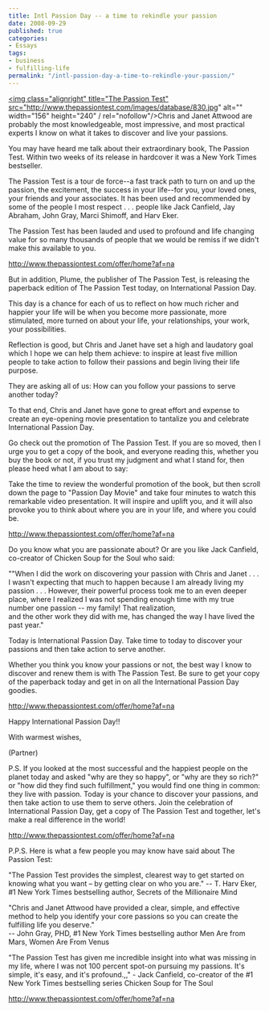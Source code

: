 ```yaml
---
title: Intl Passion Day -- a time to rekindle your passion
date: 2008-09-29
published: true
categories:
- Essays
tags:
- business
- fulfilling-life
permalink: "/intl-passion-day-a-time-to-rekindle-your-passion/"
---
```

<a href="http://www.thepassiontest.com/offer/home/?af=na" rel="nofollow"><img class="alignright" title="The Passion Test" src="http://www.thepassiontest.com/images/database/830.jpg" alt="" width="156" height="240" / rel="nofollow"/></a>Chris and Janet Attwood are probably the most knowledgeable, most impressive, and most practical experts I know on what it takes to discover and live your passions.

You may have heard me talk about their extraordinary book, The Passion Test. Within two weeks of its release in hardcover it was a New York Times bestseller.

The Passion Test is a tour de force--a fast track path to turn on and up the passion, the excitement, the success in your life--for you, your loved ones, your friends and  your associates. It has been used and recommended by some of the people I most respect . . . people like Jack Canfield, Jay Abraham, John Gray, Marci Shimoff, and Harv Eker.

The Passion Test has been lauded and used to profound and life changing value for so many thousands of people that we would be remiss if we didn't make this available to you.

<a rel="nofollow" href="http://www.thepassiontest.com/offer/home?af=na" target="_blank"><span style="color: #0066cc;">http://www.thepassiontest.com/offer/home?af=na</span></a>

But in addition, Plume, the publisher of The Passion Test, is releasing the paperback edition of The Passion Test today, on International Passion Day.

This day is a chance for each of us to reflect on how much richer and happier your life will be when you become more passionate, more stimulated, more turned on about your life, your relationships, your work, your possibilities.

Reflection is good, but Chris and Janet have set a high and laudatory goal which I hope we can help them achieve: to inspire at least five million people to take action to follow their passions and begin living their life purpose.

They are asking all of us: How can you follow your passions to serve another today?

To that end, Chris and Janet have gone to great effort and expense to create an eye-opening movie presentation to tantalize you and celebrate International Passion Day.

Go check out the promotion of The Passion Test. If you are so moved, then I urge you to get a copy of the book, and everyone reading this, whether you buy the book or not, if you trust my judgment and what I stand for, then please heed what I am about to say:

Take the time to review the wonderful promotion of the book, but then scroll down the page to "Passion Day Movie" and take four minutes to  watch this remarkable video presentation. It will inspire and uplift you, and it will also provoke you to think about where you are in your life, and where you could be.

<a rel="nofollow" href="http://www.thepassiontest.com/offer/home?af=na" target="_blank"><span style="color: #0066cc;">http://www.thepassiontest.com/offer/home?af=na</span></a>

Do you know what you are passionate about? Or are you like Jack Canfield, co-creator of Chicken Soup for the Soul who said:

""When I did the work on discovering your passion with Chris and Janet . . . I wasn't expecting that much to happen because I am already living my passion . . . However, their powerful process took me to an even deeper place, where I realized I was not spending enough time with my true number one passion -- my family! That realization,<br />
and the other work they did with me, has changed the way I have lived the past year."

Today is  International Passion Day. Take time to today to discover your passions and then take action to serve another.

Whether you think you know your passions or not, the best way I know to discover and renew them is with The Passion Test. Be sure to get your copy of the paperback today and get in on all the International Passion Day goodies.

<a rel="nofollow" href="http://www.thepassiontest.com/offer/home?af=na" target="_blank"><span style="color: #0066cc;">http://www.thepassiontest.com/offer/home?af=na</span></a>

Happy International Passion Day!!

With warmest wishes,

(Partner)

P.S. If you looked at the most successful and the happiest people on the planet today and asked "why are they so happy", or "why are they so rich?" or "how did they find such fulfillment," you would find one thing in common: they live with passion. Today is your chance to discover your passions, and then take action to use  them to serve others. Join the celebration of International Passion Day, get a copy of The Passion Test and together, let's make a real difference in the world!

<a rel="nofollow" href="http://www.thepassiontest.com/offer/home?af=na" target="_blank"><span style="color: #0066cc;">http://www.thepassiontest.com/offer/home?af=na</span></a>

P.P.S. Here is what a few people you may know have said about The Passion Test:

"The Passion Test provides the simplest, clearest way to get started on knowing what you want – by getting clear on who you are." -- T. Harv Eker, #1 New York Times bestselling author, Secrets of the Millionaire Mind

"Chris and Janet Attwood have provided a clear, simple, and effective method to help you identify your core passions so you can create the fulfilling life you deserve."<br />
-- John Gray, PHD, #1 New York Times bestselling author Men Are from Mars, Women Are From  Venus

"The Passion Test has given me incredible insight into what was missing in my life, where I was not 100 percent spot-on pursuing my passions. It's simple, it's easy, and it's profound.,," - Jack Canfield, co-creator of the #1 New York Times bestselling series Chicken Soup for The Soul

<a rel="nofollow" href="http://www.thepassiontest.com/offer/home?af=na" target="_blank"><span style="color: #0066cc;">http://www.thepassiontest.com/offer/home?af=na</span></a></p>
